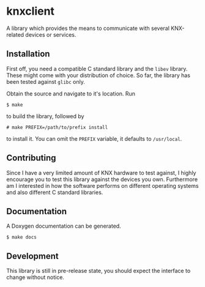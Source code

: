# knxclient
A library which provides the means to communicate with several KNX-related devices or services.

## Installation
First off, you need a compatible C standard library and the `libev` library. These might
come with your distribution of choice. So far, the library has been tested against `glibc` only.

Obtain the source and navigate to it's location. Run

    $ make

to build the library, followed by

    # make PREFIX=/path/to/prefix install

to install it. You can omit the `PREFIX` variable, it defaults to `/usr/local`.

## Contributing
Since I have a very limited amount of KNX hardware to test against, I highly encourage you to test
this library against the devices you own. Furthermore am I interested in how the software performs
on different operating systems and also different C standard libraries.

## Documentation
A Doxygen documentation can be generated.

    $ make docs

## Development
This library is still in pre-release state, you should expect the interface to change without
notice.
